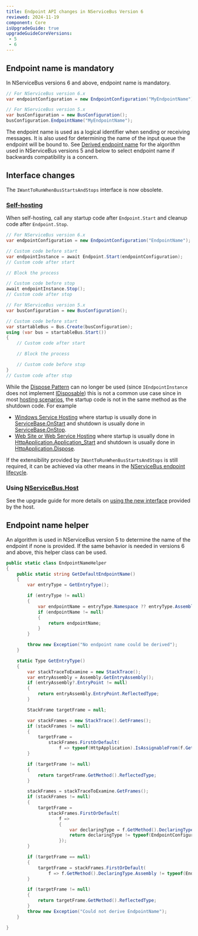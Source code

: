```yaml
---
title: Endpoint API changes in NServiceBus Version 6
reviewed: 2024-11-19
component: Core
isUpgradeGuide: true
upgradeGuideCoreVersions:
 - 5
 - 6
---
```



## Endpoint name is mandatory

In NServiceBus versions 6 and above, endpoint name is mandatory.

```csharp
// For NServiceBus version 6.x
var endpointConfiguration = new EndpointConfiguration("MyEndpointName");

// For NServiceBus version 5.x
var busConfiguration = new BusConfiguration();
busConfiguration.EndpointName("MyEndpointName");
```

The endpoint name is used as a logical identifier when sending or receiving messages. It is also used for determining the name of the input queue the endpoint will be bound to. See [Derived endpoint name](#endpoint-name-helper) for the algorithm used in NServiceBus versions 5 and below to select endpoint name if backwards compatibility is a concern.


## Interface changes

The `IWantToRunWhenBusStartsAndStops` interface is now obsolete.


### [Self-hosting](/nservicebus/hosting/#self-hosting)

When self-hosting, call any startup code after `Endpoint.Start` and cleanup code after `Endpoint.Stop`.

```csharp
// For NServiceBus version 6.x
var endpointConfiguration = new EndpointConfiguration("EndpointName");

// Custom code before start
var endpointInstance = await Endpoint.Start(endpointConfiguration);
// Custom code after start

// Block the process

// Custom code before stop
await endpointInstance.Stop();
// Custom code after stop

// For NServiceBus version 5.x
var busConfiguration = new BusConfiguration();

// Custom code before start
var startableBus = Bus.Create(busConfiguration);
using (var bus = startableBus.Start())
{
    // Custom code after start

    // Block the process

    // Custom code before stop
}
// Custom code after stop
```

While the [Dispose Pattern](https://docs.microsoft.com/en-us/dotnet/standard/design-guidelines/dispose-pattern) can no longer be used (since `IEndpointInstance` does not implement [IDisposable](https://msdn.microsoft.com/en-us/library/system.idisposable.aspx)) this is not a common use case since in most [hosting scenarios](/nservicebus/hosting/), the startup code is not in the same method as the shutdown code. For example

 * [Windows Service Hosting](/nservicebus/hosting/windows-service.md) where startup is usually done in [ServiceBase.OnStart](https://msdn.microsoft.com/en-us/library/system.serviceprocess.servicebase.onstart.aspx) and shutdown is usually done in [ServiceBase.OnStop](https://msdn.microsoft.com/en-us/library/system.serviceprocess.servicebase.onstop.aspx).
 * [Web Site or Web Service Hosting](/nservicebus/hosting/web-application.md) where startup is usually done in [HttpApplication.Application_Start](https://msdn.microsoft.com/en-us/library/ms178473.aspx) and shutdown is usually done in [HttpApplication.Dispose](https://msdn.microsoft.com/en-us/library/system.web.httpapplication.dispose.aspx).

If the extensibility provided by `IWantToRunWhenBusStartsAndStops` is still required, it can be achieved via other means in the [NServiceBus endpoint lifecycle](/nservicebus/lifecycle/).

### Using [NServiceBus.Host](/nservicebus/hosting/nservicebus-host/)

See the upgrade guide for more details on [using the new interface](/nservicebus/upgrades/host-6to7.md) provided by the host.

## Endpoint name helper

An algorithm is used in NServiceBus version 5 to determine the name of the endpoint if none is provided. If the same behavior is needed in versions 6 and above, this helper class can be used.

```csharp
public static class EndpointNameHelper
{
    public static string GetDefaultEndpointName()
    {
        var entryType = GetEntryType();

        if (entryType != null)
        {
            var endpointName = entryType.Namespace ?? entryType.Assembly.GetName().Name;
            if (endpointName != null)
            {
                return endpointName;
            }
        }

        throw new Exception("No endpoint name could be derived");
    }

    static Type GetEntryType()
    {
        var stackTraceToExamine = new StackTrace();
        var entryAssembly = Assembly.GetEntryAssembly();
        if (entryAssembly?.EntryPoint != null)
        {
            return entryAssembly.EntryPoint.ReflectedType;
        }

        StackFrame targetFrame = null;

        var stackFrames = new StackTrace().GetFrames();
        if (stackFrames != null)
        {
            targetFrame =
                stackFrames.FirstOrDefault(
                    f => typeof(HttpApplication).IsAssignableFrom(f.GetMethod().DeclaringType));
        }

        if (targetFrame != null)
        {
            return targetFrame.GetMethod().ReflectedType;
        }

        stackFrames = stackTraceToExamine.GetFrames();
        if (stackFrames != null)
        {
            targetFrame =
                stackFrames.FirstOrDefault(
                    f =>
                    {
                        var declaringType = f.GetMethod().DeclaringType;
                        return declaringType != typeof(EndpointConfiguration);
                    });
        }

        if (targetFrame == null)
        {
            targetFrame = stackFrames.FirstOrDefault(
                f => f.GetMethod().DeclaringType.Assembly != typeof(EndpointConfiguration).Assembly);
        }

        if (targetFrame != null)
        {
            return targetFrame.GetMethod().ReflectedType;
        }
        throw new Exception("Could not derive EndpointName");
    }

}
```
